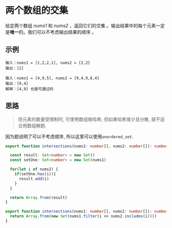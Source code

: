 # 两个数组的交集

给定两个数组 *nums1* 和 *nums2* ，返回它们的交集 。输出结果中的每个元素一定是**唯一**的。我们可以不考虑输出结果的顺序 。

## 示例
```
输入：nums1 = [1,2,2,1], nums2 = [2,2]
输出：[2]

```

```
输入：nums1 = [4,9,5], nums2 = [9,4,9,8,4]
输出：[9,4]
解释：[4,9] 也是可通过的
```

## 思路

> 但元素的数量受限制时, 可使用数组做哈希; 但如果哈希值少且分散, 就不适合用数组解题.

因为题说明了可以不考虑顺序, 所以这里可以使用`unordered_set`.

```typescript 
export function intersections(nums1: number[], nums2: number[]): number[] {

  const result: Set<number> = new Set()
  const setOne: Set<number> = new Set(nums1)

  for(let i of nums2) {
    if(setOne.has(i)){
      result.add(i)
    }
  }

  return Array.from(result)
}
```


```typescript 
export function intersections(nums1: number[], nums2: number[]): number[] {
  return Array.from(new Set(nums1.filter(i => nums2.includes(i))))
}
```
